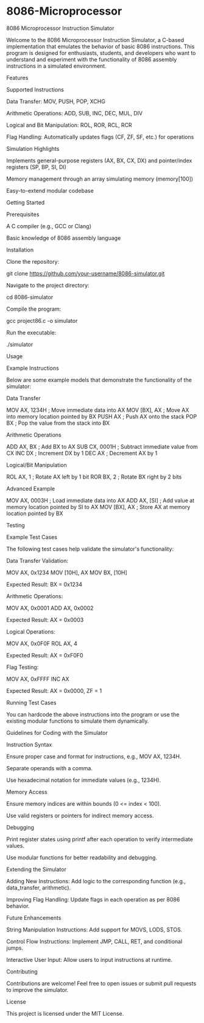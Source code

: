 # 8086-Microprocessor
8086 Microprocessor Instruction Simulator

Welcome to the 8086 Microprocessor Instruction Simulator, a C-based implementation that emulates the behavior of basic 8086 instructions. This program is designed for enthusiasts, students, and developers who want to understand and experiment with the functionality of 8086 assembly instructions in a simulated environment.

Features

Supported Instructions

Data Transfer: MOV, PUSH, POP, XCHG

Arithmetic Operations: ADD, SUB, INC, DEC, MUL, DIV

Logical and Bit Manipulation: ROL, ROR, RCL, RCR

Flag Handling: Automatically updates flags (CF, ZF, SF, etc.) for operations

Simulation Highlights

Implements general-purpose registers (AX, BX, CX, DX) and pointer/index registers (SP, BP, SI, DI)

Memory management through an array simulating memory (memory[100])

Easy-to-extend modular codebase

Getting Started

Prerequisites

A C compiler (e.g., GCC or Clang)

Basic knowledge of 8086 assembly language

Installation

Clone the repository:

git clone https://github.com/your-username/8086-simulator.git

Navigate to the project directory:

cd 8086-simulator

Compile the program:

gcc project86.c -o simulator

Run the executable:

./simulator

Usage

Example Instructions

Below are some example models that demonstrate the functionality of the simulator:

Data Transfer

MOV AX, 1234H   ; Move immediate data into AX
MOV [BX], AX    ; Move AX into memory location pointed by BX
PUSH AX         ; Push AX onto the stack
POP BX          ; Pop the value from the stack into BX

Arithmetic Operations

ADD AX, BX      ; Add BX to AX
SUB CX, 0001H   ; Subtract immediate value from CX
INC DX          ; Increment DX by 1
DEC AX          ; Decrement AX by 1

Logical/Bit Manipulation

ROL AX, 1       ; Rotate AX left by 1 bit
ROR BX, 2       ; Rotate BX right by 2 bits

Advanced Example

MOV AX, 0003H   ; Load immediate data into AX
ADD AX, [SI]    ; Add value at memory location pointed by SI to AX
MOV [BX], AX    ; Store AX at memory location pointed by BX

Testing

Example Test Cases

The following test cases help validate the simulator's functionality:

Data Transfer Validation:

MOV AX, 0x1234
MOV [10H], AX
MOV BX, [10H]

Expected Result: BX = 0x1234

Arithmetic Operations:

MOV AX, 0x0001
ADD AX, 0x0002

Expected Result: AX = 0x0003

Logical Operations:

MOV AX, 0x0F0F
ROL AX, 4

Expected Result: AX = 0xF0F0

Flag Testing:

MOV AX, 0xFFFF
INC AX

Expected Result: AX = 0x0000, ZF = 1

Running Test Cases

You can hardcode the above instructions into the program or use the existing modular functions to simulate them dynamically.

Guidelines for Coding with the Simulator

Instruction Syntax

Ensure proper case and format for instructions, e.g., MOV AX, 1234H.

Separate operands with a comma.

Use hexadecimal notation for immediate values (e.g., 1234H).

Memory Access

Ensure memory indices are within bounds (0 <= index < 100).

Use valid registers or pointers for indirect memory access.

Debugging

Print register states using printf after each operation to verify intermediate values.

Use modular functions for better readability and debugging.

Extending the Simulator

Adding New Instructions: Add logic to the corresponding function (e.g., data_transfer, arithmetic).

Improving Flag Handling: Update flags in each operation as per 8086 behavior.

Future Enhancements

String Manipulation Instructions: Add support for MOVS, LODS, STOS.

Control Flow Instructions: Implement JMP, CALL, RET, and conditional jumps.

Interactive User Input: Allow users to input instructions at runtime.

Contributing

Contributions are welcome! Feel free to open issues or submit pull requests to improve the simulator.

License

This project is licensed under the MIT License.
